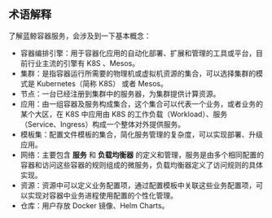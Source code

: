 ## 术语解释

了解蓝鲸容器服务，会涉及到一下基本概念：

* 容器编排引擎：用于容器化应用的自动化部署、扩展和管理的工具或平台，目前行业主流的引擎有 K8S 、Mesos。 
* 集群：是指容器运行所需要的物理机或虚拟机资源的集合，可以选择集群的模式是 Kubernetes（简称 K8S） 或者 Mesos。
* 节点：一台已经注册到集群中的服务器，为集群提供计算资源。
* 应用：由一组容器及服务构成集合，这个集合可以代表一个业务，或者业务的某个大区，在 K8S 中应用由 K8S 的工作负载（Workload）、服务（Service、Ingress）构成一个整体对外提供服务。
* 模板集：配置文件模板的集合，简化服务管理的复杂度，可以实现部署、升级应用。
* 网络：主要包含 **服务** 和 **负载均衡器** 的定义和管理，服务是由多个相同配置的容器和访问这些容器的规则组成的微服务，负载均衡器定义了访问规则的具体实现。
* 资源：资源中可以定义业务配置项，通过配置模板中关联这些业务配置项，可以实现对容器中业务进程使用配置的个性化管理。
* 仓库：用户存放 Docker 镜像、Helm Charts。